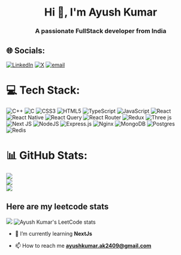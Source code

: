 <h1 align="center">Hi 👋, I'm Ayush Kumar</h1>
<h3 align="center">A passionate FullStack developer from India</h3>

## 🌐 Socials:
[![LinkedIn](https://img.shields.io/badge/LinkedIn-%230077B5.svg?logo=linkedin&logoColor=white)](https://linkedin.com/in/ayush-kumar-b1428a20a) [![X](https://img.shields.io/badge/X-black.svg?logo=X&logoColor=white)](https://x.com/AyushKumar53513) [![email](https://img.shields.io/badge/Email-D14836?logo=gmail&logoColor=white)](mailto:ayushkumar.ak2409@gmail.com) 

# 💻 Tech Stack:
![C++](https://img.shields.io/badge/c++-%2300599C.svg?style=for-the-badge&logo=c%2B%2B&logoColor=white) ![C](https://img.shields.io/badge/c-%2300599C.svg?style=for-the-badge&logo=c&logoColor=white) ![CSS3](https://img.shields.io/badge/css3-%231572B6.svg?style=for-the-badge&logo=css3&logoColor=white) ![HTML5](https://img.shields.io/badge/html5-%23E34F26.svg?style=for-the-badge&logo=html5&logoColor=white) ![TypeScript](https://img.shields.io/badge/typescript-%23007ACC.svg?style=for-the-badge&logo=typescript&logoColor=white) ![JavaScript](https://img.shields.io/badge/javascript-%23323330.svg?style=for-the-badge&logo=javascript&logoColor=%23F7DF1E) ![React](https://img.shields.io/badge/react-%2320232a.svg?style=for-the-badge&logo=react&logoColor=%2361DAFB) ![React Native](https://img.shields.io/badge/react_native-%2320232a.svg?style=for-the-badge&logo=react&logoColor=%2361DAFB) ![React Query](https://img.shields.io/badge/-React%20Query-FF4154?style=for-the-badge&logo=react%20query&logoColor=white) ![React Router](https://img.shields.io/badge/React_Router-CA4245?style=for-the-badge&logo=react-router&logoColor=white) ![Redux](https://img.shields.io/badge/redux-%23593d88.svg?style=for-the-badge&logo=redux&logoColor=white) ![Three js](https://img.shields.io/badge/threejs-black?style=for-the-badge&logo=three.js&logoColor=white) ![Next JS](https://img.shields.io/badge/Next-black?style=for-the-badge&logo=next.js&logoColor=white) ![NodeJS](https://img.shields.io/badge/node.js-6DA55F?style=for-the-badge&logo=node.js&logoColor=white) ![Express.js](https://img.shields.io/badge/express.js-%23404d59.svg?style=for-the-badge&logo=express&logoColor=%2361DAFB) ![Nginx](https://img.shields.io/badge/nginx-%23009639.svg?style=for-the-badge&logo=nginx&logoColor=white) ![MongoDB](https://img.shields.io/badge/MongoDB-%234ea94b.svg?style=for-the-badge&logo=mongodb&logoColor=white) ![Postgres](https://img.shields.io/badge/postgres-%23316192.svg?style=for-the-badge&logo=postgresql&logoColor=white) ![Redis](https://img.shields.io/badge/redis-%23DD0031.svg?style=for-the-badge&logo=redis&logoColor=white)
# 📊 GitHub Stats:
![](https://github-readme-stats.vercel.app/api?username=aayu-11&theme=dark&hide_border=false&include_all_commits=false&count_private=false)<br/>
![](https://nirzak-streak-stats.vercel.app/?user=aayu-11&theme=dark&hide_border=false)<br/>
![](https://github-readme-stats.vercel.app/api/top-langs/?username=aayu-11&theme=dark&hide_border=false&include_all_commits=false&count_private=false&layout=compact)


## Here are my leetcode stats
[![](https://visitcount.itsvg.in/api?id=aayu-11&icon=0&color=0)](https://visitcount.itsvg.in)
![Ayush Kumar's LeetCode stats](https://leetcode-badge-sage.vercel.app/badge/aayu_1?theme=dark&bgColor=282828)


- 🌱 I’m currently learning **NextJs**

- 📫 How to reach me **ayushkumar.ak2409@gmail.com**
